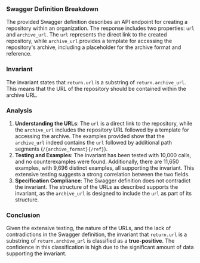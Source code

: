 ### Swagger Definition Breakdown
The provided Swagger definition describes an API endpoint for creating a repository within an organization. The response includes two properties: `url` and `archive_url`. The `url` represents the direct link to the created repository, while `archive_url` provides a template for accessing the repository's archive, including a placeholder for the archive format and reference.

### Invariant
The invariant states that `return.url` is a substring of `return.archive_url`. This means that the URL of the repository should be contained within the archive URL.

### Analysis
1. **Understanding the URLs**: The `url` is a direct link to the repository, while the `archive_url` includes the repository URL followed by a template for accessing the archive. The examples provided show that the `archive_url` indeed contains the `url` followed by additional path segments (`/{archive_format}{/ref}`). 
2. **Testing and Examples**: The invariant has been tested with 10,000 calls, and no counterexamples were found. Additionally, there are 11,650 examples, with 9,696 distinct examples, all supporting the invariant. This extensive testing suggests a strong correlation between the two fields.
3. **Specification Compliance**: The Swagger definition does not contradict the invariant. The structure of the URLs as described supports the invariant, as the `archive_url` is designed to include the `url` as part of its structure.

### Conclusion
Given the extensive testing, the nature of the URLs, and the lack of contradictions in the Swagger definition, the invariant that `return.url` is a substring of `return.archive_url` is classified as a **true-positive**. The confidence in this classification is high due to the significant amount of data supporting the invariant.

